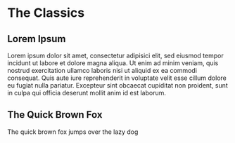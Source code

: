 The Classics
============

Lorem Ipsum
-----------

Lorem ipsum dolor sit amet, consectetur adipisici elit, sed eiusmod tempor incidunt ut labore 
et dolore magna aliqua. Ut enim ad minim veniam, quis nostrud exercitation ullamco laboris nisi
ut aliquid ex ea commodi consequat. Quis aute iure reprehenderit in voluptate velit esse cillum
dolore eu fugiat nulla pariatur. Excepteur sint obcaecat cupiditat non proident, sunt in culpa
qui officia deserunt mollit anim id est laborum.

The Quick Brown Fox
-------------------

The quick brown fox jumps over the lazy dog